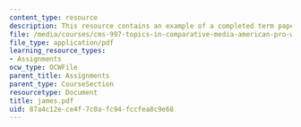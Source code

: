 ```yaml
---
content_type: resource
description: This resource contains an example of a completed term paper.
file: /media/courses/cms-997-topics-in-comparative-media-american-pro-wrestling-spring-2007/87a4c12ece4f7c0afc94fccfea8c9e68_james.pdf
file_type: application/pdf
learning_resource_types:
- Assignments
ocw_type: OCWFile
parent_title: Assignments
parent_type: CourseSection
resourcetype: Document
title: james.pdf
uid: 87a4c12e-ce4f-7c0a-fc94-fccfea8c9e68
---
```

